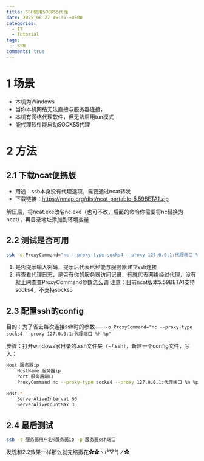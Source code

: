 ```yaml
---
title: SSH使用SOCKS5代理
date: 2025-08-27 15:36 +0800
categories:
  - IT
  - Tutorial
tags:
  - SSH
comments: true
---
```

# 1 场景
- 本机为Windows
- 当你本机网络无法直接与服务器连接，
- 本机有网络代理软件，但无法启用tun模式
- 能代理软件能启动SOCKS5代理

# 2 方法

## 2.1 下载ncat便携版

- 用途：ssh本身没有代理选项，需要通过ncat转发
- 下载链接：https://nmap.org/dist/ncat-portable-5.59BETA1.zip

解压后，将ncat.exe改名nc.exe（也可不改，后面的命令你需要将nc替换为ncat），再目录地址添加到环境变量

## 2.2 测试是否可用
```BASH
ssh -o ProxyCommand="nc --proxy-type socks4 --proxy 127.0.0.1:代理端口 %h %p" -t 服务器用户名@服务器ip -p 服务器ssh端口
```
1. 是否提示输入密码，提示后代表已经能与服务器建立ssh连接
2. 再查看代理日志，是否有你的服务器访问记录，有就代表网络经过代理，没有就上网查查ProxyCommand参数怎么调
注意：目前ncat版本5.59BETA1支持socks4，不支持socks5

## 2.3 配置ssh的config
目的：为了省去每次连接ssh时的参数——`-o ProxyCommand="nc --proxy-type socks4 --proxy 127.0.0.1:代理端口 %h %p"`

步骤：打开windows家目录的.ssh文件夹（~/.ssh），新建一个config文件，写入：
```bash
Host 服务器ip
    HostName 服务器ip
	Port 服务器端口
	ProxyCommand nc --proxy-type socks4 --proxy 127.0.0.1:代理端口 %h %p
    
Host *
    ServerAliveInterval 60
    ServerAliveCountMax 3
```

## 2.4 最后测试

```bash
ssh -t 服务器用户名@服务器ip -p 服务器ssh端口
``` 

发现和2.2效果一样那么就完结撒花✿✿ヽ(°▽°)ノ✿